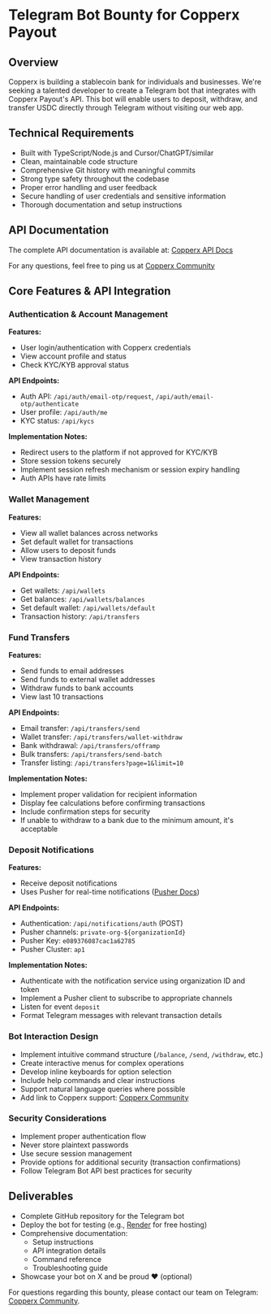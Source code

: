 # Telegram Bot Bounty for Copperx Payout

## Overview
Copperx is building a stablecoin bank for individuals and businesses. We're seeking a talented developer to create a Telegram bot that integrates with Copperx Payout's API. This bot will enable users to deposit, withdraw, and transfer USDC directly through Telegram without visiting our web app.

## Technical Requirements
- Built with TypeScript/Node.js and Cursor/ChatGPT/similar
- Clean, maintainable code structure
- Comprehensive Git history with meaningful commits
- Strong type safety throughout the codebase
- Proper error handling and user feedback
- Secure handling of user credentials and sensitive information
- Thorough documentation and setup instructions

## API Documentation
The complete API documentation is available at: [Copperx API Docs](https://income-api.copperx.io/api/doc)

For any questions, feel free to ping us at [Copperx Community](https://t.me/copperxcommunity/2991)

## Core Features & API Integration

### Authentication & Account Management
**Features:**
- User login/authentication with Copperx credentials
- View account profile and status
- Check KYC/KYB approval status

**API Endpoints:**
- Auth API: `/api/auth/email-otp/request`, `/api/auth/email-otp/authenticate`
- User profile: `/api/auth/me`
- KYC status: `/api/kycs`

**Implementation Notes:**
- Redirect users to the platform if not approved for KYC/KYB
- Store session tokens securely
- Implement session refresh mechanism or session expiry handling
- Auth APIs have rate limits

### Wallet Management
**Features:**
- View all wallet balances across networks
- Set default wallet for transactions
- Allow users to deposit funds
- View transaction history

**API Endpoints:**
- Get wallets: `/api/wallets`
- Get balances: `/api/wallets/balances`
- Set default wallet: `/api/wallets/default`
- Transaction history: `/api/transfers`

### Fund Transfers
**Features:**
- Send funds to email addresses
- Send funds to external wallet addresses
- Withdraw funds to bank accounts
- View last 10 transactions

**API Endpoints:**
- Email transfer: `/api/transfers/send`
- Wallet transfer: `/api/transfers/wallet-withdraw`
- Bank withdrawal: `/api/transfers/offramp`
- Bulk transfers: `/api/transfers/send-batch`
- Transfer listing: `/api/transfers?page=1&limit=10`

**Implementation Notes:**
- Implement proper validation for recipient information
- Display fee calculations before confirming transactions
- Include confirmation steps for security
- If unable to withdraw to a bank due to the minimum amount, it's acceptable

### Deposit Notifications
**Features:**
- Receive deposit notifications
- Uses Pusher for real-time notifications ([Pusher Docs](https://pusher.com/docs/channels/using_channels/private-channels/))

**API Endpoints:**
- Authentication: `/api/notifications/auth` (POST)
- Pusher channels: `private-org-${organizationId}`
- Pusher Key: `e089376087cac1a62785`
- Pusher Cluster: `ap1`

**Implementation Notes:**
- Authenticate with the notification service using organization ID and token
- Implement a Pusher client to subscribe to appropriate channels
- Listen for event `deposit`
- Format Telegram messages with relevant transaction details

### Bot Interaction Design
- Implement intuitive command structure (`/balance`, `/send`, `/withdraw`, etc.)
- Create interactive menus for complex operations
- Develop inline keyboards for option selection
- Include help commands and clear instructions
- Support natural language queries where possible
- Add link to Copperx support: [Copperx Community](https://t.me/copperxcommunity/2183)

### Security Considerations
- Implement proper authentication flow
- Never store plaintext passwords
- Use secure session management
- Provide options for additional security (transaction confirmations)
- Follow Telegram Bot API best practices for security

## Deliverables
- Complete GitHub repository for the Telegram bot
- Deploy the bot for testing (e.g., [Render](https://render.com/) for free hosting)
- Comprehensive documentation:
  - Setup instructions
  - API integration details
  - Command reference
  - Troubleshooting guide
- Showcase your bot on X and be proud ❤️ (optional)

For questions regarding this bounty, please contact our team on Telegram: [Copperx Community](https://t.me/copperxcommunity/2991).
